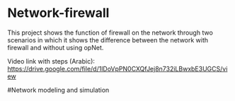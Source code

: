 # Network-firewall
This project shows the function of firewall on the network through two scenarios in which it shows the difference between the network with firewall and without using opNet.

Video link with steps (Arabic): https://drive.google.com/file/d/1lDoVpPN0CXQfJej8n732iLBwxbE3UGCS/view

#Network modeling and simulation
